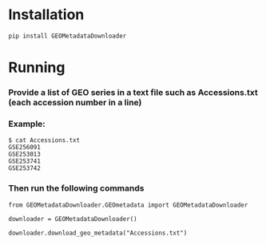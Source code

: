 # Installation

```r{}
pip install GEOMetadataDownloader
```
# Running
### Provide a list of GEO series in a text file such as Accessions.txt (each accession number in a line)
### Example:

```r{}
$ cat Accessions.txt
GSE256091
GSE253013
GSE253741
GSE253742
```

### Then run the following commands


```r{}
from GEOMetadataDownloader.GEOmetadata import GEOMetadataDownloader
```

```r{}
downloader = GEOMetadataDownloader()
```

```r{}
downloader.download_geo_metadata("Accessions.txt")
```
